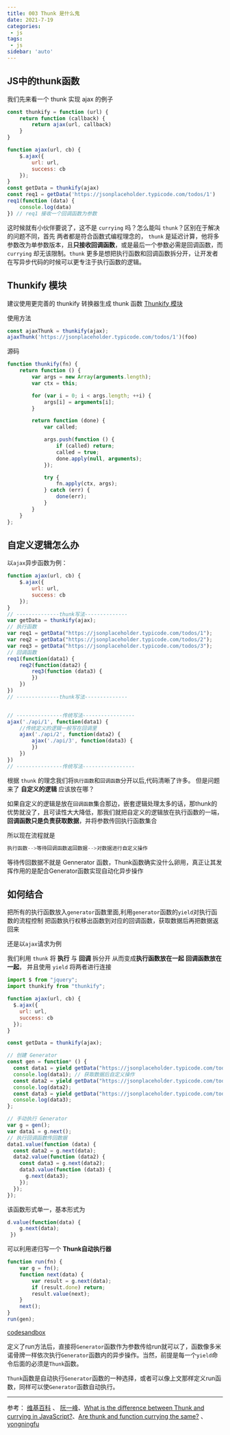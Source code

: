 ```yaml
---
title: 003 Thunk 是什么鬼
date: 2021-7-19
categories: 
 - js
tags:
 - js
sidebar: 'auto'
---
```


## JS中的thunk函数

我们先来看一个 thunk 实现 ajax 的例子

```js
const thunkify = function (url) {
    return function (callback) {
        return ajax(url, callback)
    }
}

function ajax(url, cb) {
    $.ajax({
        url: url,
        success: cb
    });
}
const getData = thunkify(ajax)
const req1 = getData('https://jsonplaceholder.typicode.com/todos/1')
req1(function (data) {
    console.log(data)
}) // req1 接收一个回调函数为参数

```

这时候就有小伙伴要说了，这不是 `currying` 吗？怎么能叫 `thunk`？区别在于解决的问题不同，首先 两者都是符合函数式编程理念的， `thunk` 是延迟计算，他将多参数改为单参数版本，且**只接收回调函数**，或是最后一个参数必需是回调函数，而 `currying` 却无该限制。`thunk` 更多是想把执行函数和回调函数拆分开，让开发者在写异步代码的时候可以更专注于执行函数的逻辑。

## Thunkify 模块

建议使用更完善的 thunkify 转换器生成 thunk 函数 [Thunkify 模块](https://github.com/tj/node-thunkify)

使用方法

```js
const ajaxThunk = thunkify(ajax);
ajaxThunk('https://jsonplaceholder.typicode.com/todos/1')(foo)
```

源码

```js
function thunkify(fn) {
    return function () {
        var args = new Array(arguments.length);
        var ctx = this;

        for (var i = 0; i < args.length; ++i) {
            args[i] = arguments[i];
        }

        return function (done) {
            var called;

            args.push(function () {
                if (called) return;
                called = true;
                done.apply(null, arguments);
            });

            try {
                fn.apply(ctx, args);
            } catch (err) {
                done(err);
            }
        }
    }
};
```

## 自定义逻辑怎么办

以`ajax`异步函数为例：

```js
function ajax(url, cb) {
    $.ajax({
        url: url,
        success: cb
    });
}
// --------------thunk写法--------------
var getData = thunkify(ajax);
// 执行函数
var req1 = getData("https://jsonplaceholder.typicode.com/todos/1");
var req2 = getData("https://jsonplaceholder.typicode.com/todos/2");
var req3 = getData("https://jsonplaceholder.typicode.com/todos/3");
// 回调函数
req1(function(data1) {
	req2(function(data2) {
		req3(function (data3) {
		})
	})
})
// --------------thunk写法--------------


// ---------------传统写法-----------------
ajax('./api/1', function(data1) {
	//传统定义的逻辑一般写在回调里
	ajax('./api/2', function(data2) {
		ajax('./api/3', function(data3) {
		})
	})
})
// ---------------传统写法-----------------
```

根据 `thunk` 的理念我们将`执行函数`和`回调函数`分开以后,代码清晰了许多。 但是问题来了 **自定义的逻辑** 应该放在哪？

如果自定义的逻辑是放在`回调函数`集合那边，嵌套逻辑处理太多的话，那thunk的优势就没了，且可读性大大降低，那我们就把自定义的逻辑放在执行函数的一端，**回调函数只是负责获取数据**，并将参数传回执行函数集合

所以现在流程就是

```python
执行函数-->等待回调函数返回数据-->对数据进行自定义操作
```

等待传回数据不就是 Gennerator 函数，Thunk函数确实没什么卵用，真正让其发挥作用的是配合Generator函数实现自动化异步操作

## 如何结合

把所有的执行函数放入`generator`函数里面,利用`generator`函数的`yield`对执行函数的流程控制 把函数执行权移出函数到对应的回调函数，获取数据后再把数据返回来

还是以`ajax`请求为例

我们利用 `thunk` 将 **执行** 与 **回调** 拆分开 从而变成**执行函数放在一起**  **回调函数放在一起**， 并且使用 `yield` 将两者进行连接

```js
import $ from "jquery";
import thunkify from "thunkify";

function ajax(url, cb) {
  $.ajax({
    url: url,
    success: cb
  });
}

const getData = thunkify(ajax);

// 创建 Generator
const gen = function* () {
  const data1 = yield getData("https://jsonplaceholder.typicode.com/todos/1");
  console.log(data1); // 获取数据后自定义操作
  const data2 = yield getData("https://jsonplaceholder.typicode.com/todos/2");
  console.log(data2);
  const data3 = yield getData("https://jsonplaceholder.typicode.com/todos/3");
  console.log(data3);
};

// 手动执行 Generator
var g = gen();
var data1 = g.next();
// 执行回调函数传回数据
data1.value(function (data) {
  const data2 = g.next(data);
  data2.value(function (data2) {
    const data3 = g.next(data2);
    data3.value(function (data3) {
      g.next(data3);
    });
  });
});
```

该函数形式单一，基本形式为

```javascript
d.value(function(data) {
 	g.next(data);
 })
```

可以利用递归写一个 **Thunk自动执行器**

```javascript
function run(fn) {
	var g = fn();
	function next(data) {
		var result = g.next(data);
		if (result.done) return;
		result.value(next);
	}
	next();
}
run(gen);
```

[codesandbox](https://codesandbox.io/s/thunk-function-tu2jh?file=/src/App.js)

定义了run方法后，直接将`Generator`函数作为参数传给run就可以了，函数像多米诺骨牌一样依次执行`Generator`函数内的异步操作。当然，前提是每一个`yield`命令后面的必须是`Thunk`函数。

`Thunk`函数是自动执行`Generator`函数的一种选择，或者可以像上文那样定义run函数，同样可以使`Generator`函数自动执行。

---

参考：   [维基百科](https://zh.wikipedia.org/wiki/求值策略) 、 [阮一峰](https://www.ruanyifeng.com/blog/2015/05/thunk.html)、[What is the difference between Thunk and currying in JavaScript?](https://stackoverflow.com/questions/61889157/what-is-the-difference-between-thunk-and-currying-in-javascript?noredirect=1&lq=1)、[Are thunk and function currying the same?](https://stackoverflow.com/questions/61584833/are-thunk-and-function-currying-the-same) 、 [yongningfu](https://cnodejs.org/topic/57c95bb86f7069ce262d0531) 



